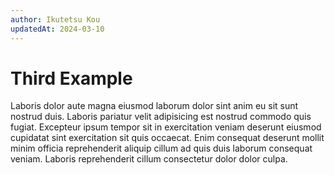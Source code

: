 ```yaml
---
author: Ikutetsu Kou
updatedAt: 2024-03-10
---
```


# Third Example

Laboris dolor aute magna eiusmod laborum dolor sint anim eu sit sunt nostrud duis. Laboris pariatur velit adipisicing est nostrud commodo quis fugiat. Excepteur ipsum tempor sit in exercitation veniam deserunt eiusmod cupidatat sint exercitation sit quis occaecat. Enim consequat deserunt mollit minim officia reprehenderit aliquip cillum ad quis duis laborum consequat veniam. Laboris reprehenderit cillum consectetur dolor dolor culpa.
